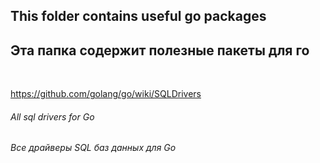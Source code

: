 <h2>This folder contains useful go packages</h2>
<h2>Эта папка содержит полезные пакеты для го</h2>

</br>

https://github.com/golang/go/wiki/SQLDrivers
<h6>All sql drivers for Go</h6>
<h6>Все драйверы SQL баз данных для Go</h6>

